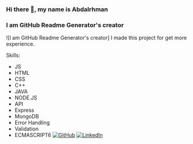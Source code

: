 ### Hi there 👋, my name is Abdalrhman

### I am GitHub Readme Generator's creator

![I am GitHub Readme Generator's creator]
I made this project for get more experience.

Skills:

- JS
- HTML
- CSS
- C++
- JAVA
- NODE.JS
- API
- Express
- MongoDB
- Error Handling
- Validation
- ECMASCRIPT6
[![GitHub](https://cdn.jsdelivr.net/npm/simple-icons@3/icons/github.svg)](https://github.com/abdalrhman45) 
[![LinkedIn](https://cdn.jsdelivr.net/npm/simple-icons@3/icons/linkedin.svg)](https://linkedin.com/in/abdalrhman-saber)

